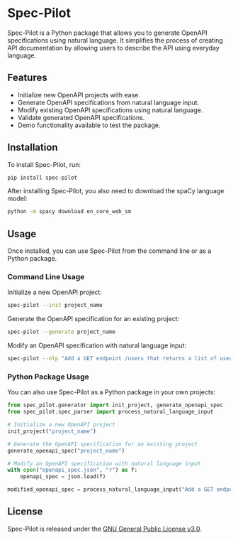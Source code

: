 # Spec-Pilot

Spec-Pilot is a Python package that allows you to generate OpenAPI specifications using natural language. It simplifies the process of creating API documentation by allowing users to describe the API using everyday language.

## Features

- Initialize new OpenAPI projects with ease.
- Generate OpenAPI specifications from natural language input.
- Modify existing OpenAPI specifications using natural language.
- Validate generated OpenAPI specifications.
- Demo functionality available to test the package.

## Installation

To install Spec-Pilot, run:

```bash
pip install spec-pilot
```

After installing Spec-Pilot, you also need to download the spaCy language model:

```bash
python -m spacy download en_core_web_sm
```

## Usage

Once installed, you can use Spec-Pilot from the command line or as a Python package.

### Command Line Usage

Initialize a new OpenAPI project:

```bash
spec-pilot --init project_name
```

Generate the OpenAPI specification for an existing project:

```bash
spec-pilot --generate project_name
```

Modify an OpenAPI specification with natural language input:

```bash
spec-pilot --nlp "Add a GET endpoint /users that returns a list of users"
```

### Python Package Usage

You can also use Spec-Pilot as a Python package in your own projects:

```python
from spec_pilot.generator import init_project, generate_openapi_spec
from spec_pilot.spec_parser import process_natural_language_input

# Initialize a new OpenAPI project
init_project("project_name")

# Generate the OpenAPI specification for an existing project
generate_openapi_spec("project_name")

# Modify an OpenAPI specification with natural language input
with open("openapi_spec.json", "r") as f:
    openapi_spec = json.load(f)

modified_openapi_spec = process_natural_language_input("Add a GET endpoint /users that returns a list of users", openapi_spec)
```

## License

Spec-Pilot is released under the [GNU General Public License v3.0](https://www.gnu.org/licenses/gpl-3.0.en.html).
